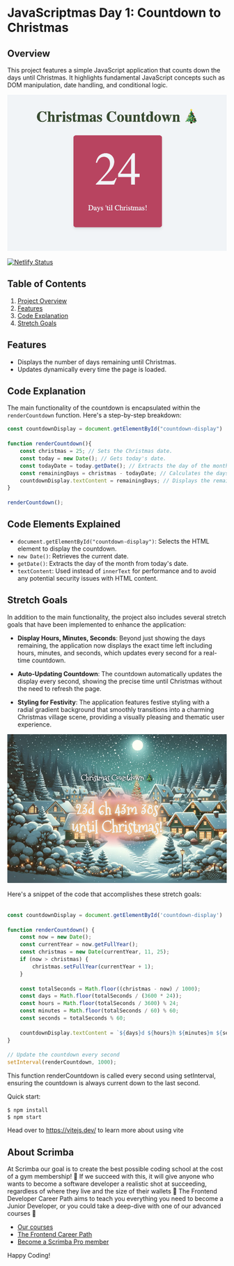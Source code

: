 # JavaScriptmas Day 1: Countdown to Christmas

## Overview
This project features a simple JavaScript application that counts down the days until Christmas. It highlights fundamental JavaScript concepts such as DOM manipulation, date handling, and conditional logic.

![JavaScript Christmas Countdown](./images/day1.png)

[![Netlify Status](https://api.netlify.com/api/v1/badges/77d186a8-9168-4f63-978c-2d69c879ca99/deploy-status)](https://app.netlify.com/sites/stalwart-elf-4d91bd/deploys)

## Table of Contents
1. [Project Overview](#overview)
2. [Features](#features)
3. [Code Explanation](#code-explanation)
4. [Stretch Goals](#stretch-goals)

## Features
- Displays the number of days remaining until Christmas.
- Updates dynamically every time the page is loaded.

## Code Explanation
The main functionality of the countdown is encapsulated within the `renderCountdown` function. Here's a step-by-step breakdown:


```javascript
const countdownDisplay = document.getElementById("countdown-display")

function renderCountdown(){
    const christmas = 25; // Sets the Christmas date.
    const today = new Date(); // Gets today's date.
    const todayDate = today.getDate(); // Extracts the day of the month.
    const remainingDays = christmas - todayDate; // Calculates the days left until Christmas.
    countdownDisplay.textContent = remainingDays; // Displays the remaining days.
}

renderCountdown();
```

## Code Elements Explained
- `document.getElementById("countdown-display")`: Selects the HTML element to display the countdown.
- `new Date()`: Retrieves the current date.
- `getDate()`: Extracts the day of the month from today's date.
- `textContent`: Used instead of `innerText` for performance and to avoid any potential security issues with HTML content.

## Stretch Goals

In addition to the main functionality, the project also includes several stretch goals that have been implemented to enhance the application:

- **Display Hours, Minutes, Seconds**: Beyond just showing the days remaining, the application now displays the exact time left including hours, minutes, and seconds, which updates every second for a real-time countdown.

- **Auto-Updating Countdown**: The countdown automatically updates the display every second, showing the precise time until Christmas without the need to refresh the page.

- **Styling for Festivity**: The application features festive styling with a radial gradient background that smoothly transitions into a charming Christmas village scene, providing a visually pleasing and thematic user experience.

![JavaScript Christmas Countdown Stretch Goal](./images/stretch-goal.png)

Here's a snippet of the code that accomplishes these stretch goals:

```javascript

const countdownDisplay = document.getElementById('countdown-display')

function renderCountdown() {
    const now = new Date();
    const currentYear = now.getFullYear();
    const christmas = new Date(currentYear, 11, 25);
    if (now > christmas) {
        christmas.setFullYear(currentYear + 1);
    }

    const totalSeconds = Math.floor((christmas - now) / 1000);
    const days = Math.floor(totalSeconds / (3600 * 24));
    const hours = Math.floor(totalSeconds / 3600) % 24;
    const minutes = Math.floor(totalSeconds / 60) % 60;
    const seconds = totalSeconds % 60;

    countdownDisplay.textContent = `${days}d ${hours}h ${minutes}m ${seconds}s until Christmas!`;
}

// Update the countdown every second
setInterval(renderCountdown, 1000);
```

This function renderCountdown is called every second using setInterval, ensuring the countdown is always current down to the last second.





Quick start:

```
$ npm install
$ npm start
````

Head over to https://vitejs.dev/ to learn more about using vite
## About Scrimba

At Scrimba our goal is to create the best possible coding school at the cost of a gym membership! 💜
If we succeed with this, it will give anyone who wants to become a software developer a realistic shot at succeeding, regardless of where they live and the size of their wallets 🎉
The Frontend Developer Career Path aims to teach you everything you need to become a Junior Developer, or you could take a deep-dive with one of our advanced courses 🚀

- [Our courses](https://scrimba.com/allcourses)
- [The Frontend Career Path](https://scrimba.com/learn/frontend)
- [Become a Scrimba Pro member](https://scrimba.com/pricing)

Happy Coding!
